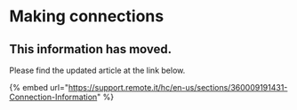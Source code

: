 # Making connections

## This information has moved.

Please find the updated article at the link below.

{% embed url="https://support.remote.it/hc/en-us/sections/360009191431-Connection-Information" %}






